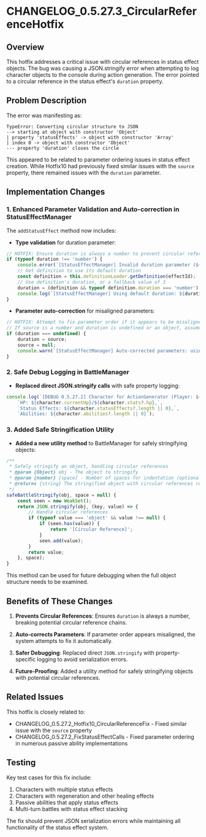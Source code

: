 # CHANGELOG_0.5.27.3_CircularReferenceHotfix

## Overview
This hotfix addresses a critical issue with circular references in status effect objects. The bug was causing a JSON.stringify error when attempting to log character objects to the console during action generation. The error pointed to a circular reference in the status effect's `duration` property.

## Problem Description
The error was manifesting as:
```
TypeError: Converting circular structure to JSON
--> starting at object with constructor 'Object'
| property 'statusEffects' -> object with constructor 'Array'
| index 0 -> object with constructor 'Object'
--- property 'duration' closes the circle
```

This appeared to be related to parameter ordering issues in status effect creation. While Hotfix10 had previously fixed similar issues with the `source` property, there remained issues with the `duration` parameter.

## Implementation Changes

### 1. Enhanced Parameter Validation and Auto-correction in StatusEffectManager

The `addStatusEffect` method now includes:

* **Type validation** for duration parameter:
```javascript
// HOTFIX: Ensure duration is always a number to prevent circular references
if (typeof duration !== 'number') {
    console.error(`[StatusEffectManager] Invalid duration parameter (${typeof duration}) in addStatusEffect for '${effectId}'`);
    // Get definition to use its default duration
    const definition = this.definitionLoader.getDefinition(effectId);
    // Use definition's duration, or a fallback value of 3
    duration = (definition && typeof definition.duration === 'number') ? definition.duration : 3;
    console.log(`[StatusEffectManager] Using default duration: ${duration}`);
}
```

* **Parameter auto-correction** for misaligned parameters:
```javascript
// HOTFIX: Attempt to fix parameter order if it appears to be misaligned
// If source is a number and duration is undefined or an object, assume source was meant to be duration
if (duration === undefined) {
    duration = source;
    source = null;
    console.warn(`[StatusEffectManager] Auto-corrected parameters: using ${duration} as duration and null as source`);
}
```

### 2. Safe Debug Logging in BattleManager

* **Replaced direct JSON.stringify calls** with safe property logging:
```javascript
console.log(`[DEBUG 0.5.27.2] Character for ActionGenerator (Player: ${character.name || 'NO_NAME'}):`,
    `HP: ${character.currentHp}/${character.stats?.hp},`,
    `Status Effects: ${character.statusEffects?.length || 0},`,
    `Abilities: ${character.abilities?.length || 0}`);
```

### 3. Added Safe Stringification Utility

* **Added a new utility method** to BattleManager for safely stringifying objects:

```javascript
/**
 * Safely stringify an object, handling circular references
 * @param {Object} obj - The object to stringify
 * @param {number} [space] - Number of spaces for indentation (optional)
 * @returns {string} The stringified object with circular references replaced
 */
safeBattleStringify(obj, space = null) {
    const seen = new WeakSet();
    return JSON.stringify(obj, (key, value) => {
        // Handle circular references
        if (typeof value === 'object' && value !== null) {
            if (seen.has(value)) {
                return '[Circular Reference]';
            }
            seen.add(value);
        }
        return value;
    }, space);
}
```

This method can be used for future debugging when the full object structure needs to be examined.

## Benefits of These Changes

1. **Prevents Circular References**: Ensures `duration` is always a number, breaking potential circular reference chains.

2. **Auto-corrects Parameters**: If parameter order appears misaligned, the system attempts to fix it automatically.

3. **Safer Debugging**: Replaced direct `JSON.stringify` with property-specific logging to avoid serialization errors.

4. **Future-Proofing**: Added a utility method for safely stringifying objects with potential circular references.

## Related Issues

This hotfix is closely related to:
* CHANGELOG_0.5.27.2_Hotfix10_CircularReferenceFix - Fixed similar issue with the `source` property
* CHANGELOG_0.5.27.2_FixStatusEffectCalls - Fixed parameter ordering in numerous passive ability implementations

## Testing

Key test cases for this fix include:
1. Characters with multiple status effects
2. Characters with regeneration and other healing effects
3. Passive abilities that apply status effects
4. Multi-turn battles with status effect stacking

The fix should prevent JSON serialization errors while maintaining all functionality of the status effect system.
